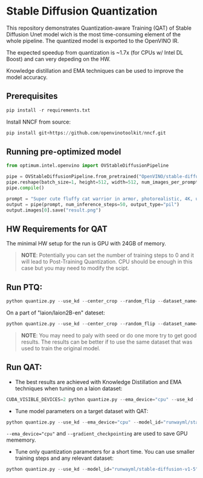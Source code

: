 # Stable Diffusion Quantization
This repository demonstrates Quantization-aware Training (QAT) of Stable Diffusion Unet model wich is the most time-consuming element of the whole pipeline. The quantized model is exported to the OpenVINO IR.

The expected speedup from quantization is ~1.7x (for CPUs w/ Intel DL Boost) and can very depeding on the HW.

Knowledge distillation and EMA techniques can be used to improve the model accuracy.

## Prerequisites
```python
pip install -r requirements.txt
```

Install NNCF from source:
```python
pip install git+https://github.com/openvinotoolkit/nncf.git
```

## Running pre-optimized model
```python
from optimum.intel.openvino import OVStableDiffusionPipeline

pipe = OVStableDiffusionPipeline.from_pretrained("OpenVINO/stable-diffusion-1-5-quantized", compile=False)
pipe.reshape(batch_size=1, height=512, width=512, num_images_per_prompt=1)
pipe.compile()

prompt = "Super cute fluffy cat warrior in armor, photorealistic, 4K, ultra detailed, vray rendering, unreal engine"
output = pipe(prompt, num_inference_steps=50, output_type="pil")
output.images[0].save("result.png")
```

## HW Requirements for QAT
The minimal HW setup for the run is GPU with 24GB of memory.

>**NOTE**: Potentially you can set the number of training steps to 0 and it will lead to Post-Training Quantization. CPU should be enough in this case but you may need to modify the scipt.

## Run PTQ:
```python
python quantize.py --use_kd --center_crop --random_flip --dataset_name="lambdalabs/pokemon-blip-captions" --max_train_steps=0 --model_id="runwayml/stable-diffusion-v1-5"
```

On a part of "laion/laion2B-en" dateset:
```python
python quantize.py --use_kd --center_crop --random_flip --dataset_name="laion/laion2B-en" --model_id="stabilityai/stable-diffusion-2-1" --max_train_samples=800 --opt_init_steps=800 --dataloader_num_workers=6
```

>**NOTE**: You may need to paly with seed or do one more try to get good results. The results can be better if to use the same dataset that was used to train the original model.

## Run QAT:

* The best results are achieved with Knowledge Distillation and EMA techniques when tuning on a laion dataset:
```python
CUDA_VISIBLE_DEVICES=2 python quantize.py --ema_device="cpu" --use_kd --center_crop --random_flip --dataset_name="laion/laion2B-en" --max_train_steps=4096  --model_id="runwayml/stable-diffusion-v1-5" --max_train_samples=10000 --dataloader_num_workers=8 --gradient_checkpointing --output_dir=sd-1-5-quantied-laion
```

* Tune model parameters on a target dataset with QAT:
```python
python quantize.py --use_kd --ema_device="cpu" --model_id="runwayml/stable-diffusion-v1-5" --center_crop --random_flip --gradient_checkpointing --dataloader_num_workers=8 --dataset_name="lambdalabs/pokemon-blip-captions" --max_train_steps=15000
```

`--ema_device="cpu"` and `--gradient_checkpointing` are used to save GPU mememory.

* Tune only quantization parameters for a short time. You can use smaller training steps and any relevant dataset:
```python
python quantize.py --use_kd --model_id="runwayml/stable-diffusion-v1-5" --center_crop --random_flip --gradient_checkpointing --dataloader_num_workers=8 --dataset_name="laion/laion2B-en" --tune_quantizers_only --max_train_steps=256 --max_train_samples=10000 --opt_init_steps=800 --opt_init_type="min_max"
```


